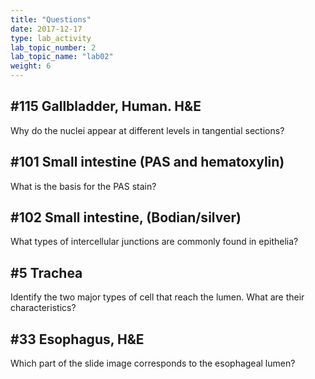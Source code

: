 ```yaml
---
title: "Questions"
date: 2017-12-17
type: lab_activity
lab_topic_number: 2
lab_topic_name: "lab02"
weight: 6
---
```

<div class="entrybody">

<h2> #115 Gallbladder, Human. <span class="caps">H&amp;E</span></h2>
<p>Why do the nuclei appear at different levels in tangential sections? </p>

<h2> #101 Small intestine (PAS and hematoxylin)</h2>
<p>What is the basis for the <span class="caps">PAS </span>stain? </p>

<h2> #102 Small intestine, (Bodian/silver)</h2>
<p>What types of intercellular junctions are commonly found in epithelia? </p>

<h2> #5 Trachea</h2>
<p>Identify the two major types of cell that reach the lumen. What are their characteristics? </p>

<h2> #33 Esophagus, <span class="caps">H&amp;E</span></h2>
<p>Which part of the slide image corresponds to the esophageal lumen? </p>
						
						
</div>
